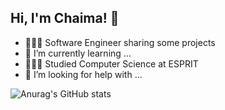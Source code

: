 ## Hi, I'm Chaima! 👋


- 👩🏻‍💻 Software Engineer sharing some projects
- 🌱 I’m currently learning ...
- 👩🏻‍🎓 Studied Computer Science at ESPRIT
- 🤔 I’m looking for help with ...

![Anurag's GitHub stats](https://github-readme-stats.vercel.app/api?username=saadallahchaima&show_icons=true&theme=radical)
